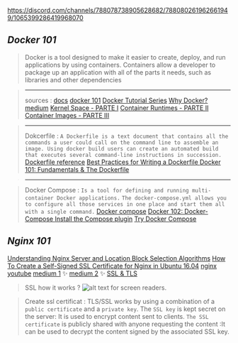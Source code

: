 https://discord.com/channels/788078738905628682/788080261962661949/1065399286419968070

## _Docker 101_
> Docker is a tool designed to make it easier to create, deploy, and run applications by using containers. Containers allow a developer to package up an application with all of the parts it needs, such as libraries and other dependencies

>---
> sources :
 [docs](https://docs.docker.com/)
 [docker 101](https://www.docker.com/101-tutorial/)
 [Docker Tutorial Series](https://rominirani.com/docker-tutorial-series-a7e6ff90a023)
 [Why Docker?](https://itnext.io/docker-101-fundamentals-the-dockerfile-b33b59d0f14b#:~:text=point%3A%20why%20Docker%3F-,Why%20Docker%3F,-I%20can%E2%80%99t%20tell)
 [medium](https://medium.com/free-code-camp/demystifying-containers-101-a-deep-dive-into-container-technology-for-beginners-d7b60d8511c1)
 [Kernel Space - PARTE I](https://medium.com/@saschagrunert/demystifying-containers-part-i-kernel-space-2c53d6979504)
 [Container Runtimes - PARTE II](https://medium.com/@saschagrunert/demystifying-containers-part-ii-container-runtimes-e363aa378f25)
 [Container Images - PARTE III](https://medium.com/@saschagrunert/demystifying-containers-part-iii-container-images-244865de6fef)


>---
> Dokcerfile : 
`A Dockerfile is a text document that contains all the commands a user could call on the command line to assemble an image. Using docker build users can create an automated build that executes several command-line instructions in succession.`
[Dockerfile reference](https://docs.docker.com/engine/reference/builder/)
[Best Practices for Writing a Dockerfile ](https://blog.bitsrc.io/best-practices-for-writing-a-dockerfile-68893706c3?source=search_post---------0----------------------------)
[Docker 101: Fundamentals & The Dockerfile ](https://itnext.io/docker-101-fundamentals-the-dockerfile-b33b59d0f14b#:~:text=The%20Dockerfile%20%E2%80%94%20where%20it%20all%20begins)

>---

> Docker Compose : 
`Is a tool for defining and running multi-container Docker applications.`
`The docker-compose.yml allows you to configure all those services in one place and start them all with a single command.`
[Docker compose](https://docs.docker.com/compose/)
[Docker 102: Docker-Compose ](https://itnext.io/docker-102-docker-compose-6bec46f18a0e)
[Install the Compose plugin](https://docs.docker.com/compose/install/linux/)
[Try Docker Compose](https://docs.docker.com/compose/gettingstarted/)

## _Nginx 101_

[Understanding Nginx Server and Location Block Selection Algorithms](https://www.digitalocean.com/community/tutorials/understanding-nginx-server-and-location-block-selection-algorithms)
[How To Create a Self-Signed SSL Certificate for Nginx in Ubuntu 16.04](https://www.digitalocean.com/community/tutorials/how-to-create-a-self-signed-ssl-certificate-for-nginx-in-ubuntu-16-04)
[nginx](https://docs.nginx.com/nginx/admin-guide/basic-functionality/runtime-control/)
[youtube](https://www.youtube.com/watch?v=dsTub1_4Upg)
[medium 1](https://medium.com/tech-it-out/introduction-to-nginx-101-20b52e316f8/) ✨
[medium 2](https://ashanpriyadarshana.medium.com/nginx-101-4687b28ae633) ✨
[SSL & TLS](https://www.websecurity.digicert.com/security-topics/what-is-ssl-tls-https)
> SSL how it works ?
![alt text for screen readers](https://docs.oracle.com/cd/E19226-01/820-7627/images/security-sslBMAWithCertificates.gif).

> Create ssl certificat :
TLS/SSL works by using a combination of a `public certificate` and a `private key`.
The `SSL key` is kept secret on the server: It is used to encrypt content sent to clients.
`The SSL certificate` is publicly shared with anyone requesting the content :It can be used to decrypt the content signed by the associated SSL key.



